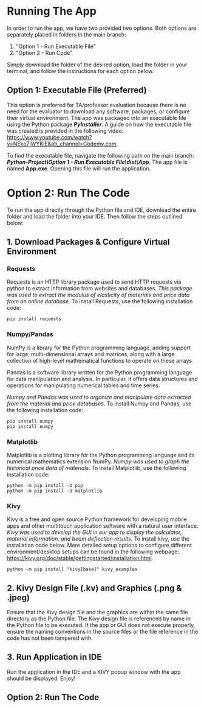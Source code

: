 # Running The App

In order to run the app, we have two provided two options. Both options are separately placed in folders in the main branch: 

<ol>
 <li>"Option 1 - Run Executable File"</li>
 <li>"Option 2 - Run Code"</li>
</ol> 
Simply download the folder of the desired option, load the folder in your terminal, and follow the instructions for each option below.


## Option 1: Executable File (Preferred)
This option is preferred for TA/professor evaluation because there is no need for the evaluator to download any software, packages, or configure their virtual environment. The app was packaged into an executable file using the Python package ***PyInstaller***. A guide on how the executable file was created is provided in the following video: https://www.youtube.com/watch?v=NEko7jWYKiE&ab_channel=Codemy.com. 

To find the executable file, navigate the following path on the main branch: ***Python-Project\Option 1 - Run Executable File\dist\App***. The app file is named **App.exe**. Opening this file will run the application. 


# **Option 2: Run The Code**

To run the app directly through the Python file and IDE, download the entire folder and load the folder into your IDE. Then follow the steps outlined below:
 

## 1. **Download Packages & Configure Virtual Environment**

### **Requests**
Requests is an HTTP library package used to send HTTP requests via python to extract information from websites and databases. *This package was used to extract the modulus of elasticity of materials and price data from an online database*. To install Requests, use the following installation code: 

```
pip install requests
```
### **Numpy/Pandas**
NumPy is a library for the Python programming language, adding support for large, multi-dimensional arrays and matrices, along with a large collection of high-level mathematical functions to operate on these arrays

Pandas is a software library written for the Python programming language for data manipulation and analysis. In particular, it offers data structures and operations for manipulating numerical tables and time series.

*Numpy and Pandas was used to organize and manipulate data extracted from the material and price databases*. To install Numpy and Pandas, use the following installation code: 

```
pip install numpy
pip install numpy
```

### **Matplotlib**
Matplotlib is a plotting library for the Python programming language and its numerical mathematics extension NumPy. *Numpy was used to graph the historical price data of materials*. To install Matplotlib, use the following installation code:

```
python -m pip install -U pip
python -m pip install -U matplotlib
```

### **Kivy**
Kivy is a free and open source Python framework for developing mobile apps and other multitouch application software with a natural user interface. *Kivy was used to develop the GUI in our app to display the calculator, material information, and beam deflection results*. To install kivy, use the installation code below. More detailed setup options to configure different environment/desktop setups can be found in the following webpage: https://kivy.org/doc/stable/gettingstarted/installation.html. 

```
python -m pip install "kivy[base]" kivy_examples
```

## 2. Kivy Design File (.kv) and Graphics (.png & .jpeg)
Ensure that the Kivy design file and the graphics are within the same file directory as the Python file. The Kivy design file is referenced by name in the Python file to be executed. If the app or GUI does not execute properly, ensure the naming conventions in the source files or the file reference in the code has not been tampered with. 

## 3. Run Application in IDE
Run the application in the IDE and a KIVY popup window with the app should be displayed. Enjoy!



## Option 2: Run The Code 







